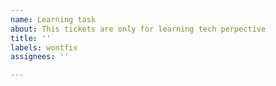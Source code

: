 ```yaml
---
name: Learning task
about: This tickets are only for learning tech perpective
title: ''
labels: wontfix
assignees: ''

---
```



